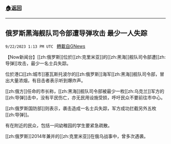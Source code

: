 ###  [:house:返回](README.md)
---


## 俄罗斯黑海舰队司令部遭导弹攻击 最少一人失踪
`9/22/2023 1:13 PM UTC ` [轉載自GNews](https://gnews.org/articles/1726826)

【Now新闻台】[[zh:俄罗斯]]位於[[zh:克里米亚]]的[[zh:黑海]]舰队司令部遭[[zh:导弹]]攻击，最少一名士兵失踪。

位於港口[[zh:城市]]塞瓦斯托波尔的[[zh:俄罗斯]]海军[[zh:黑海]]舰队司令部，冒出大量浓烟，有目击者表示听到爆炸声。

[[zh:俄方]]任命的市长称，[[zh:黑海]]舰队司令部被最少一枚[[zh:乌克兰]]军方的[[zh:导弹]]击中，没有平民伤亡，亦无民用设施受损，呼吁民众不要前往市中心。

[[zh:俄罗斯国防部]]则表示，袭击造成一名士兵失踪，军方成功拦截另外五枚[[zh:导弹]]。

有在附近的民众，包括一间幼稚园的学生要紧急疏散。

[[zh:俄罗斯]]2014年兼并的[[zh:克里米亚]]在俄乌战事中，曾多次遇袭。
